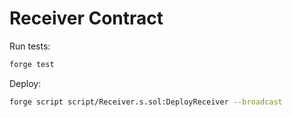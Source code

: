 # Receiver Contract

Run tests:
```bash
forge test
```

Deploy:
```bash
forge script script/Receiver.s.sol:DeployReceiver --broadcast
```